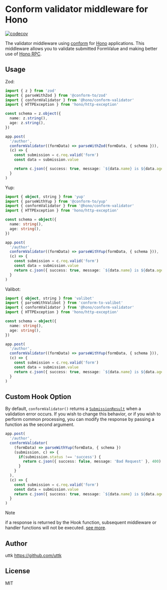 # Conform validator middleware for Hono

[![codecov](https://codecov.io/github/honojs/middleware/graph/badge.svg?flag=conform-validator)](https://codecov.io/github/honojs/middleware)

The validator middleware using [conform](https://conform.guide) for [Hono](https://honojs.dev) applications. This middleware allows you to validate submitted FormValue and making better use of [Hono RPC](https://hono.dev/docs/guides/rpc).

## Usage

Zod:

```ts
import { z } from 'zod'
import { parseWithZod } from '@conform-to/zod'
import { conformValidator } from '@hono/conform-validator'
import { HTTPException } from 'hono/http-exception'

const schema = z.object({
  name: z.string(),
  age: z.string(),
})

app.post(
  '/author',
  conformValidator((formData) => parseWithZod(formData, { schema })),
  (c) => {
    const submission = c.req.valid('form')
    const data = submission.value

    return c.json({ success: true, message: `${data.name} is ${data.age}` })
  }
)
```

Yup:

```ts
import { object, string } from 'yup'
import { parseWithYup } from '@conform-to/yup'
import { conformValidator } from '@hono/conform-validator'
import { HTTPException } from 'hono/http-exception'

const schema = object({
  name: string(),
  age: string(),
})

app.post(
  '/author',
  conformValidator((formData) => parseWithYup(formData, { schema })),
  (c) => {
    const submission = c.req.valid('form')
    const data = submission.value
    return c.json({ success: true, message: `${data.name} is ${data.age}` })
  }
)
```

Valibot:

```ts
import { object, string } from 'valibot'
import { parseWithValibot } from 'conform-to-valibot'
import { conformValidator } from '@hono/conform-validator'
import { HTTPException } from 'hono/http-exception'

const schema = object({
  name: string(),
  age: string(),
})

app.post(
  '/author',
  conformValidator((formData) => parseWithYup(formData, { schema })),
  (c) => {
    const submission = c.req.valid('form')
    const data = submission.value
    return c.json({ success: true, message: `${data.name} is ${data.age}` })
  }
)
```

## Custom Hook Option

By default, `conformValidator()` returns a [`SubmissionResult`](https://github.com/edmundhung/conform/blob/6b98c077d757edd4846321678dfb6de283c177b1/packages/conform-dom/submission.ts#L40-L47) when a validation error occurs. If you wish to change this behavior, or if you wish to perform common processing, you can modify the response by passing a function as the second argument.

```ts
app.post(
  '/author',
  conformValidator(
    (formData) => parseWithYup(formData, { schema })
    (submission, c) => {
      if(submission.status !== 'success') {
        return c.json({ success: false, message: 'Bad Request' }, 400)
      }
    }
  ),
  (c) => {
    const submission = c.req.valid('form')
    const data = submission.value
    return c.json({ success: true, message: `${data.name} is ${data.age}` })
  }
)
```

> [!NOTE]
> if a response is returned by the Hook function, subsequent middleware or handler functions will not be executed. [see more](https://hono.dev/docs/concepts/middleware).

## Author

uttk <https://github.com/uttk>

## License

MIT
